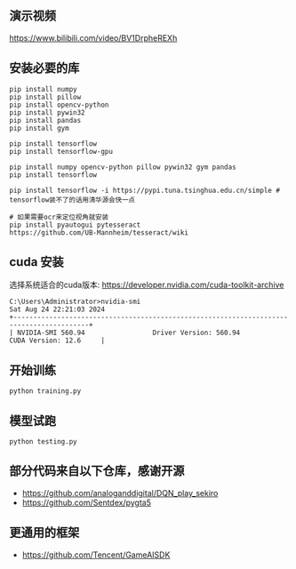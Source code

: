 ## 演示视频
https://www.bilibili.com/video/BV1DrpheREXh

## 安装必要的库

```shell
pip install numpy
pip install pillow
pip install opencv-python
pip install pywin32
pip install pandas
pip install gym

pip install tensorflow
pip install tensorflow-gpu
 
pip install numpy opencv-python pillow pywin32 gym pandas
pip install tensorflow

pip install tensorflow -i https://pypi.tuna.tsinghua.edu.cn/simple # tensorflow装不了的话用清华源会快一点

# 如果需要ocr来定位视角就安装
pip install pyautogui pytesseract
https://github.com/UB-Mannheim/tesseract/wiki
```

## cuda 安装
选择系统适合的cuda版本: https://developer.nvidia.com/cuda-toolkit-archive
```
C:\Users\Administrator>nvidia-smi
Sat Aug 24 22:21:03 2024
+-----------------------------------------------------------------------------------------+
| NVIDIA-SMI 560.94                 Driver Version: 560.94         CUDA Version: 12.6     |
```

## 开始训练
```
python training.py
```

## 模型试跑
```
python testing.py
```


## 部分代码来自以下仓库，感谢开源
- https://github.com/analoganddigital/DQN_play_sekiro
- https://github.com/Sentdex/pygta5

## 更通用的框架
- https://github.com/Tencent/GameAISDK